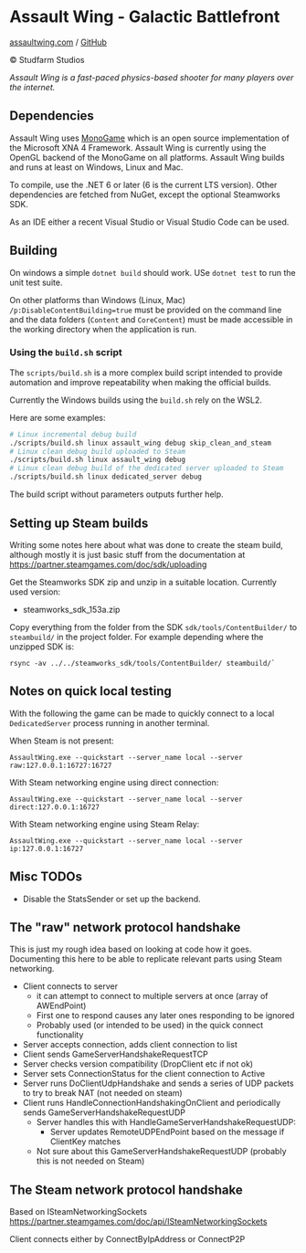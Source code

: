 # Assault Wing - Galactic Battlefront

[assaultwing.com](assaultwing.com) / [GitHub](github.com/vvnurmi/assaultwing)

© Studfarm Studios

_Assault Wing is a fast-paced physics-based shooter for many players over the
internet._

## Dependencies

Assault Wing uses [MonoGame](https://www.monogame.net/) which is an open source
implementation of the Microsoft XNA 4 Framework. Assault Wing is currently using
the OpenGL backend of the MonoGame on all platforms. Assault Wing builds and
runs at least on Windows, Linux and Mac.

To compile, use the .NET 6 or later (6 is the current LTS version). Other
dependencies are fetched from NuGet, except the optional Steamworks SDK.

As an IDE either a recent Visual Studio or Visual Studio Code can be used.

## Building

On windows a simple `dotnet build` should work. USe `dotnet test` to run the
unit test suite.

On other platforms than Windows (Linux, Mac) `/p:DisableContentBuilding=true`
must be provided on the command line and the data folders (`Content` and
`CoreContent`) must be made accessible in the working directory when the
application is run.

### Using the `build.sh` script

The `scripts/build.sh` is a more complex build script intended to provide
automation and improve repeatability when making the official builds.

Currently the Windows builds using the `build.sh` rely on the WSL2.

Here are some examples:
```bash
# Linux incremental debug build
./scripts/build.sh linux assault_wing debug skip_clean_and_steam
# Linux clean debug build uploaded to Steam
./scripts/build.sh linux assault_wing debug
# Linux clean debug build of the dedicated server uploaded to Steam
./scripts/build.sh linux dedicated_server debug
```

The build script without parameters outputs further help.                                                                        

## Setting up Steam builds

Writing some notes here about what was done to create the steam build,
although mostly it is just basic stuff from the documentation at 
https://partner.steamgames.com/doc/sdk/uploading

Get the Steamworks SDK zip and unzip in a suitable location. Currently used version:
  
  - steamworks_sdk_153a.zip

Copy everything from the folder from the SDK `sdk/tools/ContentBuilder/` to `steambuild/` in the project folder.
For example depending where the unzipped SDK is:

    rsync -av ../../steamworks_sdk/tools/ContentBuilder/ steambuild/` 

## Notes on quick local testing

With the following the game can be made to quickly connect to a local
`DedicatedServer` process running in another terminal.

When Steam is not present:

    AssaultWing.exe --quickstart --server_name local --server raw:127.0.0.1:16727:16727

With Steam networking engine using direct connection:

    AssaultWing.exe --quickstart --server_name local --server direct:127.0.0.1:16727

With Steam networking engine using Steam Relay:

    AssaultWing.exe --quickstart --server_name local --server ip:127.0.0.1:16727


## Misc TODOs

- Disable the StatsSender or set up the backend.

## The "raw" network protocol handshake

This is just my rough idea based on looking at code how it goes.
Documenting this here to be able to replicate relevant parts using Steam networking.

- Client connects to server
  - it can attempt to connect to multiple servers at once (array of AWEndPoint)
  - First one to respond causes any later ones responding to be ignored
  - Probably used (or intended to be used) in the quick connect functionality
- Server accepts connection, adds client connection to list
- Client sends GameServerHandshakeRequestTCP
- Server checks version compatibility (DropClient etc if not ok)
- Server sets ConnectionStatus for the client connection to Active
- Server runs DoClientUdpHandshake and sends a series of UDP packets to try to break NAT (not needed on steam)
- Client runs HandleConnectionHandshakingOnClient and periodically sends GameServerHandshakeRequestUDP
  - Server handles this with HandleGameServerHandshakeRequestUDP:
    - Server updates RemoteUDPEndPoint based on the message if ClientKey matches
  - Not sure about this GameServerHandshakeRequestUDP (probably this is not needed on Steam)
  
## The Steam network protocol handshake

Based on ISteamNetworkingSockets
https://partner.steamgames.com/doc/api/ISteamNetworkingSockets

Client connects either by ConnectByIpAddress or ConnectP2P
